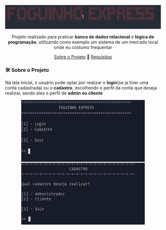 <div align=center>
	<img src="https://github.com/diegoreiss/foguinho-express/blob/main/images/fexh1.gif">
</div>
<div align=center>
 <p>
 Projeto realizado para praticar <b>banco de dados relacional</b> e <b>lógica de programação</b>, utilizando como exemplo um sistema de um mercado local onde eu costumo frequentar<br>
 </p>
 <p>
 <a href="#about_project">Sobre o Projeto</a> 🔹 <a href="#requirements">Requisitos</a>
 </p>
</div>
<div>
 <h3 id="about_project"> 🛠️ Sobre o Projeto</h3>
 <p>
Na tela inicial, o usuário pode optar por realizar o <b>login</b>(se ja tiver uma conta cadastrada) ou o <b>cadastro</b>, escolhendo o perfil da conta que deseja realizar, sendo eles o perfil de <b>admin<b/> ou <b>cliente</b>
 </p>
 </div>
<div align="center">
	<kbd> <img width="400" height="200" src="https://github.com/diegoreiss/foguinho-express/blob/main/images/fexHOME.png"> </kbd>
	<kbd> <img width="400" height="200" src="https://github.com/diegoreiss/foguinho-express/blob/main/images/fexCAD.png"> </kbd>
</div>
<div>
</div>
